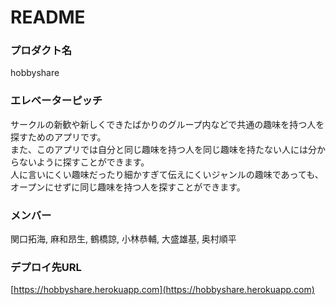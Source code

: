 # README
### プロダクト名
hobbyshare

### エレベーターピッチ
サークルの新歓や新しくできたばかりのグループ内などで共通の趣味を持つ人を探すためのアプリです。  
また、このアプリでは自分と同じ趣味を持つ人を同じ趣味を持たない人には分からないように探すことができます。  
人に言いにくい趣味だったり細かすぎて伝えにくいジャンルの趣味であっても、オープンにせずに同じ趣味を持つ人を探すことができます。

### メンバー
関口拓海, 麻和昂生, 鶴橋諒, 小林恭輔, 大盛雄基, 奥村順平

### デプロイ先URL
[https://hobbyshare.herokuapp.com](https://hobbyshare.herokuapp.com)
